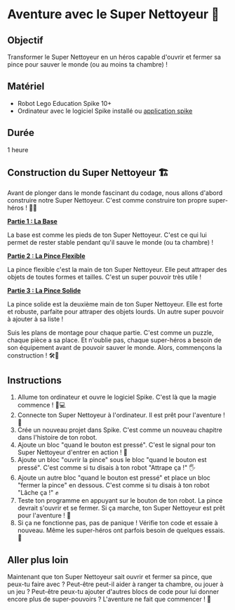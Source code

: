 # Aventure avec le Super Nettoyeur 🤖

## Objectif
Transformer le Super Nettoyeur en un héros capable d'ouvrir et fermer sa pince pour sauver le monde (ou au moins ta chambre) !

## Matériel
- Robot Lego Education Spike 10+
- Ordinateur avec le logiciel Spike installé ou [application spike](https://spike.legoeducation.com/#/prime/project)

## Durée
1 heure


## Construction du Super Nettoyeur 🏗️

Avant de plonger dans le monde fascinant du codage, nous allons d'abord construire notre Super Nettoyeur. C'est comme construire ton propre super-héros ! 🦸‍♂️

[**Partie 1 : La Base**](https://assets.education.lego.com/v3/assets/blt293eea581807678a/bltdb108d96005a741c/5ec96f33e014445192ea99e2/supercleaup-bi-pdf-book3of3.pdf?locale=fr-fr)

La base est comme les pieds de ton Super Nettoyeur. C'est ce qui lui permet de rester stable pendant qu'il sauve le monde (ou ta chambre) !

[**Partie 2 : La Pince Flexible**](https://assets.education.lego.com/v3/assets/blt293eea581807678a/blt109d7e1105803297/5ec96f592faa6a256062b52f/supercleaup-bi-pdf-book2of3.pdf?locale=fr-fr)

La pince flexible c'est la main de ton Super Nettoyeur. Elle peut attraper des objets de toutes formes et tailles. C'est un super pouvoir très utile !

[**Partie 3 : La Pince Solide**](https://assets.education.lego.com/v3/assets/blt293eea581807678a/blt7f0d32ef5ad51e71/5ec96f446676f37c355f9599/supercleaup-bi-pdf-book1of3.pdf?locale=fr-fr)

La pince solide est la deuxième main de ton Super Nettoyeur. Elle est forte et robuste, parfaite pour attraper des objets lourds. Un autre super pouvoir à ajouter à sa liste !

Suis les plans de montage pour chaque partie. C'est comme un puzzle, chaque pièce a sa place. Et n'oublie pas, chaque super-héros a besoin de son équipement avant de pouvoir sauver le monde. Alors, commençons la construction ! 🛠️🧱

## Instructions

1. Allume ton ordinateur et ouvre le logiciel Spike. C'est là que la magie commence ! 🎩💻
2. Connecte ton Super Nettoyeur à l'ordinateur. Il est prêt pour l'aventure ! 🚀
3. Crée un nouveau projet dans Spike. C'est comme un nouveau chapitre dans l'histoire de ton robot.
4. Ajoute un bloc "quand le bouton est pressé". C'est le signal pour ton Super Nettoyeur d'entrer en action ! 🚦
5. Ajoute un bloc "ouvrir la pince" sous le bloc "quand le bouton est pressé". C'est comme si tu disais à ton robot "Attrape ça !" 🖐
6. Ajoute un autre bloc "quand le bouton est pressé" et place un bloc "fermer la pince" en dessous. C'est comme si tu disais à ton robot "Lâche ça !" ✊
7. Teste ton programme en appuyant sur le bouton de ton robot. La pince devrait s'ouvrir et se fermer. Si ça marche, ton Super Nettoyeur est prêt pour l'aventure ! 🎉
8. Si ça ne fonctionne pas, pas de panique ! Vérifie ton code et essaie à nouveau. Même les super-héros ont parfois besoin de quelques essais. 💪


## Aller plus loin
Maintenant que ton Super Nettoyeur sait ouvrir et fermer sa pince, que peux-tu faire avec ? Peut-être peut-il aider à ranger ta chambre, ou jouer à un jeu ? Peut-être peux-tu ajouter d'autres blocs de code pour lui donner encore plus de super-pouvoirs ? L'aventure ne fait que commencer ! 🌟
